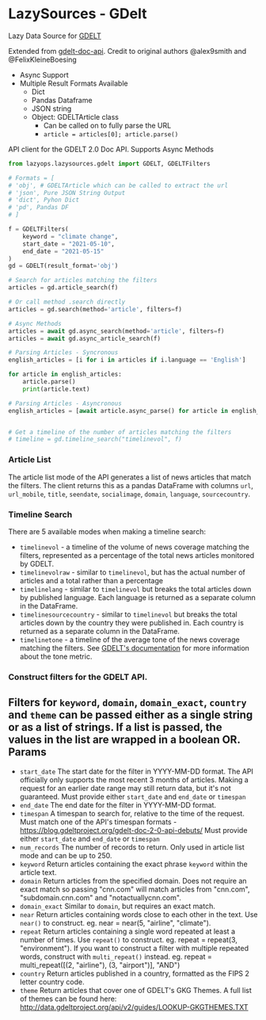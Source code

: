 # LazySources - GDelt

Lazy Data Source for [GDELT](https://www.gdeltproject.org/)

Extended from [gdelt-doc-api](https://github.com/alex9smith/gdelt-doc-api).
Credit to original authors @alex9smith and @FelixKleineBoesing

- Async Support
- Multiple Result Formats Available
    - Dict
    - Pandas Dataframe
    - JSON string
    - Object: GDELTArticle class
        - Can be called on to fully parse the URL
        - `article = articles[0]; article.parse()`


API client for the GDELT 2.0 Doc API. Supports Async Methods

```python
from lazyops.lazysources.gdelt import GDELT, GDELTFilters

# Formats = [
# 'obj', # GDELTArticle which can be called to extract the url
# 'json', Pure JSON String Output
# 'dict', Pyhon Dict
# 'pd', Pandas DF
# ]

f = GDELTFilters(
    keyword = "climate change",
    start_date = "2021-05-10",
    end_date = "2021-05-15"
)
gd = GDELT(result_format='obj')

# Search for articles matching the filters
articles = gd.article_search(f)

# Or call method .search directly
articles = gd.search(method='article', filters=f)

# Async Methods
articles = await gd.async_search(method='article', filters=f)
articles = await gd.async_article_search(f)

# Parsing Articles - Syncronous
english_articles = [i for i in articles if i.language == 'English']

for article in english_articles:
    article.parse()
    print(article.text)

# Parsing Articles - Asyncronous
english_articles = [await article.async_parse() for article in english_articles]


# Get a timeline of the number of articles matching the filters
# timeline = gd.timeline_search("timelinevol", f)


```

### Article List
The article list mode of the API generates a list of news articles that match the filters.
The client returns this as a pandas DataFrame with columns `url`, `url_mobile`, `title`,
`seendate`, `socialimage`, `domain`, `language`, `sourcecountry`.

### Timeline Search
There are 5 available modes when making a timeline search:
* `timelinevol` - a timeline of the volume of news coverage matching the filters,
    represented as a percentage of the total news articles monitored by GDELT.
* `timelinevolraw` - similar to `timelinevol`, but has the actual number of articles
    and a total rather than a percentage
* `timelinelang` - similar to `timelinevol` but breaks the total articles down by published language.
    Each language is returned as a separate column in the DataFrame.
* `timelinesourcecountry` - similar to `timelinevol` but breaks the total articles down by the country
    they were published in. Each country is returned as a separate column in the DataFrame.
* `timelinetone` - a timeline of the average tone of the news coverage matching the filters.
    See [GDELT's documentation](https://blog.gdeltproject.org/gdelt-doc-2-0-api-debuts/)
    for more information about the tone metric.

### Construct filters for the GDELT API.
Filters for `keyword`, `domain`, `domain_exact`, `country` and `theme`
can be passed either as a single string or as a list of strings. If a list is
passed, the values in the list are wrapped in a boolean OR.
Params
------
* `start_date`
    The start date for the filter in YYYY-MM-DD format. The API officially only supports the
    most recent 3 months of articles. Making a request for an earlier date range may still
    return data, but it's not guaranteed.
    Must provide either `start_date` and `end_date` or `timespan`
* `end_date`
    The end date for the filter in YYYY-MM-DD format.
* `timespan`
    A timespan to search for, relative to the time of the request. Must match one of the API's timespan
    formats - https://blog.gdeltproject.org/gdelt-doc-2-0-api-debuts/
    Must provide either `start_date` and `end_date` or `timespan`
* `num_records`
    The number of records to return. Only used in article list mode and can be up to 250.
* `keyword`
    Return articles containing the exact phrase `keyword` within the article text.
* `domain`
    Return articles from the specified domain. Does not require an exact match so
    passing "cnn.com" will match articles from "cnn.com", "subdomain.cnn.com" and "notactuallycnn.com".
* `domain_exact`
    Similar to `domain`, but requires an exact match.
* `near`
    Return articles containing words close to each other in the text. Use `near()` to construct.
    eg. near = near(5, "airline", "climate").
* `repeat`
    Return articles containing a single word repeated at least a number of times. Use `repeat()`
    to construct. eg. repeat = repeat(3, "environment").
    If you want to construct a filter with multiple repeated words, construct with `multi_repeat()`
    instead. eg. repeat = multi_repeat([(2, "airline"), (3, "airport")], "AND")
* `country`
    Return articles published in a country, formatted as the FIPS 2 letter country code.
* `theme`
    Return articles that cover one of GDELT's GKG Themes. A full list of themes can be
    found here: http://data.gdeltproject.org/api/v2/guides/LOOKUP-GKGTHEMES.TXT